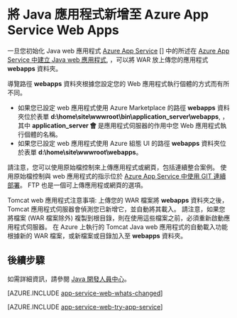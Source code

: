 <properties 
    pageTitle="將 Java 應用程式新增至 Azure App Service Web Apps" 
    description="本教學課程說明如何將頁面或應用程式新增至已設定為使用 Java 的 Azure App Service Web Apps 執行個體。" 
    services="app-service\web" 
    documentationCenter="java" 
    authors="rmcmurray" 
    manager="wpickett" 
    editor="jimbe"/>

<tags 
    ms.service="app-service-web" 
    ms.workload="web" 
    ms.tgt_pltfrm="na" 
    ms.devlang="Java" 
    ms.topic="article" 
    ms.date="11/19/2015" 
    ms.author="robmcm"/>

# 將 Java 應用程式新增至 Azure App Service Web Apps

一旦您初始化 Java web 應用程式 [Azure App Service] [] 中的所述在 [Azure App Service 中建立 Java web 應用程式](web-sites-java-get-started.md), ，可以將 WAR 放上傳您的應用程式 **webapps** 資料夾。

導覽路徑 **webapps** 資料夾根據您設定您的 Web 應用程式執行個體的方式而有所不同。

- 如果您已設定 web 應用程式使用 Azure Marketplace 的路徑 **webapps** 資料夾位於表單 **d:\home\site\wwwroot\bin\application\_server\webapps**, ，其中 **application\_server 會** 是應用程式伺服器的作用中您 Web 應用程式執行個體的名稱。 
- 如果您已設定 web 應用程式使用 Azure 組態 UI 的路徑 **webapps** 資料夾位於表單 **d:\home\site\wwwroot\webapps**。 

請注意，您可以使用原始檔控制來上傳應用程式或網頁，包括連續整合案例。 使用原始檔控制與 web 應用程式的指示位於 [Azure App Service 中使用 GIT 連續部署](web-sites-publish-source-control.md)。 FTP 也是一個可上傳應用程或網頁的選項。

Tomcat web 應用程式注意事項: 上傳您的 WAR 檔案將 **webapps** 資料夾之後，Tomcat 應用程式伺服器會偵測您已新增它，並自動將其載入。 請注意，如果您將檔案 (WAR 檔案除外) 複製到根目錄，則在使用這些檔案之前，必須重新啟動應用程式伺服器。 在 Azure 上執行的 Tomcat Java web 應用程式的自動載入功能根據新的 WAR 檔案，或新檔案或目錄加入至 **webapps** 資料夾。 

## 後續步驟

如需詳細資訊，請參閱 [Java 開發人員中心](/develop/java/)。

[AZURE.INCLUDE [app-service-web-whats-changed](../../includes/app-service-web-whats-changed.md)]

[AZURE.INCLUDE [app-service-web-try-app-service](../../includes/app-service-web-try-app-service.md)]

<!-- External Links -->
[Azure App Service]: http://go.microsoft.com/fwlink/?LinkId=529714

